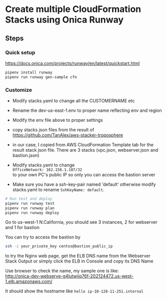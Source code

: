 # Create multiple CloudFormation Stacks using Onica Runway

## Steps 

### Quick setup
https://docs.onica.com/projects/runway/en/latest/quickstart.html

```bash
pipenv install runway
pipenv run runway gen-sample cfn
```
### Customize
- Modify stacks.yaml to change all the CUSTOMERNAME etc
- Rename the dev-us-east-1.env to proper name reflecting env and region
- Modify the env file above to proper settings
- copy stacks json files from the result of https://github.com/TanAlex/aws-stacker-troposphere
- in our case, I copied from AWS CloudFormation Template tab for the result stack json file. There are 3 stacks (vpc.json, webserver.json and bastion.json)

- Modify stacks.yaml to change  
`OfficeNetwork: 162.156.1.187/32`  
to your own PC's public IP so only you can access the bastion server
- Make sure you have a ssh-key-pair named 'default' otherwise modify stacks.yaml to rename `SshKeyName: default`.

```bash
# Run test and deploy
pipenv run runway test
pipenv run runway plan
pipenv run runway deploy
```

Go to us-west-1 N.California, you should see 3 instances, 2 for webserver and 1 for bastion

You can try to access the bastion by
```bash
ssh -i your_private_key centos@bastion_public_ip
```

to try the Nginx web page, get the ELB DNS name from the Webserver Stack Output or simply click the ELB in Console and copy its DNS Name

Use browser to check the name, my sample one is like:   
http://onica-dev-webserve-g4lutwjiq76f-202124472.us-west-1.elb.amazonaws.com/  

It should show the hostname like `hello ip-10-128-11-251.internal`